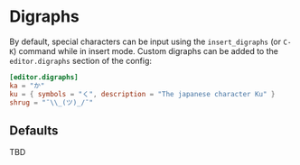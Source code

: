 # Digraphs

By default, special characters can be input using the `insert_digraphs` (or `C-K`) command while in insert mode. Custom digraphs can be added to the `editor.digraphs` section of the config:

```toml
[editor.digraphs]
ka = "か"
ku = { symbols = "く", description = "The japanese character Ku" }
shrug = "¯\\_(ツ)_/¯"
```

## Defaults

TBD
